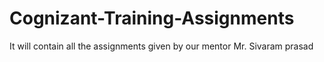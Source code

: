 # Cognizant-Training-Assignments

It will contain all the assignments given by our mentor Mr. Sivaram prasad
